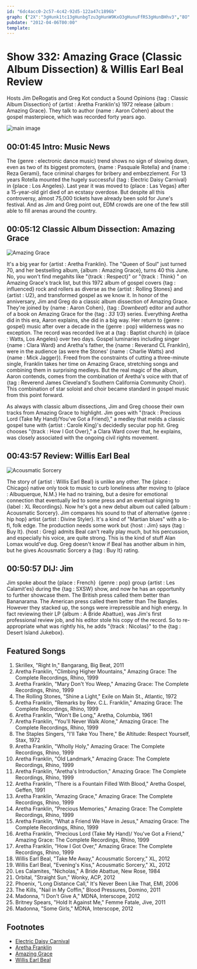 ```yaml
---
id: "6dc4acc0-2c57-4c42-92d5-122a47c1896b"
graph: {"2X":"3gHunk1tc13gHunbgTzu3gHunW9KxO3gHunuFfRS3gHunBHhv3","8O":"","219":"Mq3ljUeyAINnxogUeyAIMOJ5zUeyAI3TmBdUeyAIMq3ljvVERp97qipMq3lj3TmBdIf6aH97qipX6cfd97qipBHm1G","2CX":"9MGtln2Ask9MGtlhGR043Eq51hGR04FjmkRhGR04fde4whGR043Eq51fde4w3Eq51qYVo9"}
pubdate: "2012-04-06T00:00"
template: 
---
```






# Show 332: Amazing Grace (Classic Album Dissection) & Willis Earl Beal Review

Hosts Jim DeRogatis and Greg Kot conduct a Sound Opinions {tag : Classic Album Dissection} of {artist : Aretha Franklin's} 1972 release {album : Amazing Grace}. They talk to author {name : Aaron Cohen} about the gospel masterpiece, which was recorded forty years ago.

![main image](https://static.soundopinions.org/images/2012/aretha.jpg)



## 00:01:45 Intro: Music News

The {genre : electronic dance music} trend shows no sign of slowing down, even as two of its biggest promoters, {name : Pasquale Rotella} and {name : Reza Gerami}, face criminal charges for bribery and embezzlement. For 13 years Rotella mounted the hugely successful {tag : Electric Daisy Carnival} in {place : Los Angeles}. Last year it was moved to {place : Las Vegas} after a 15-year-old girl died of an ecstasy overdose. But despite all this controversy, almost 75,000 tickets have already been sold for June's festival. And as Jim and Greg point out, EDM crowds are one of the few still able to fill arenas around the country.



## 00:05:12 Classic Album Dissection: Amazing Grace

![Amazing Grace](https://static.soundopinions.org/assets/332/8O0.jpg)

It's a big year for {artist : Aretha Franklin}. The "Queen of Soul" just turned 70, and her bestselling album, {album : Amazing Grace}, turns 40 this June. No, you won't find megahits like "{track : Respect}" or "{track : Think} " on Amazing Grace's track list, but this 1972 album of gospel covers {tag : influenced} rock and rollers as diverse as the {artist : Rolling Stones} and {artist : U2}, and transformed gospel as we know it. In honor of the anniversary, Jim and Greg do a classic album dissection of Amazing Grace. They're joined by {name : Aaron Cohen}, {tag : *Downbeat*} editor and author of a book on Amazing Grace for the {tag : *33 1/3*} series. Everything Aretha did in this era, Aaron explains, she did in a big way. Her return to {genre : gospel} music after over a decade in the {genre : pop} wilderness was no exception. The record was recorded live at a {tag : Baptist church} in {place : Watts, Los Angeles} over two days. Gospel luminaries including singer {name : Clara Ward} and Aretha's father, the {name : Reverand CL Franklin}, were in the audience (as were the Stones' {name : Charlie Watts} and {name : Mick Jagger}). Freed from the constraints of cutting a three-minute single, Franklin takes her time on Amazing Grace, stretching songs and combining them in surprising medleys. But the real magic of the album, Aaron contends, comes from the combination of Aretha's voice with that of {tag : Reverend James Cleveland's Southern California Community Choir}. This combination of star soloist and choir became standard in gospel music from this point forward.

As always with classic album dissections, Jim and Greg choose their own tracks from Amazing Grace to highlight. Jim goes with "{track : Precious Lord (Take My Hand)/You've Got a Friend}," a medley that melds a classic gospel tune with {artist : Carole King}'s decidedly secular pop hit. Greg chooses "{track : How I Got Over}," a Clara Ward cover that, he explains, was closely associated with the ongoing civil rights movement.



## 00:43:57 Review: Willis Earl Beal

![Acousmatic Sorcery](https://static.soundopinions.org/assets/332/2190.jpg)

The story of {artist : Willis Earl Beal} is unlike any other. The {place : Chicago} native only took to music to curb loneliness after moving to {place : Albuquerque, N.M.} He had no training, but a desire for emotional connection that eventually led to some press and an eventual signing to {label : XL Recordings}. Now he's got a new debut album out called {album : Acousmatic Sorcery}. Jim compares his sound to that of alternative {genre : hip hop} artist {artist : Divine Styler}. It's a kind of "Martian blues" with a lo-fi, folk edge. The production needs some work but {host : Jim} says {tag : Buy It}. {host : Greg} admits Beal can't really play much, but his percussion, and especially his voice, are quite strong. This is the kind of stuff Alan Lomax would've dug. Greg doesn't know if Beal has another album in him, but he gives Acousmatic Sorcery a {tag : Buy It} rating.



## 00:50:57 DIJ: Jim

Jim spoke about the {place : French}  {genre : pop} group {artist : Les Calamit'es} during the {tag : SXSW} show, and now he has an opportunity to further showcase them. The British press called them better than Bananarama. The American press called them better than The Bangles. However they stacked up, the songs were irrepressible and high energy. In fact reviewing their LP {album : A Bride Abattue}, was Jim's first professional review job, and his editor stole his copy of the record. So to re-appropriate what was rightly his, he adds "{track : Nicolas}" to the {tag : Desert Island Jukebox}.



## Featured Songs

1. Skrillex, "Right In," Bangarang, Big Beat, 2011
2. Aretha Franklin, "Climbing Higher Mountains," Amazing Grace: The Complete Recordings, Rhino, 1999
3. Aretha Franklin, "Mary Don't You Weep," Amazing Grace: The Complete Recordings, Rhino, 1999
4. The Rolling Stones, "Shine a Light," Exile on Main St., Atlantic, 1972
5. Aretha Franklin, "Remarks by Rev. C.L. Franklin," Amazing Grace: The Complete Recordings, Rhino, 1999
6. Aretha Franklin, "Won't Be Long," Aretha, Columbia, 1961
7. Aretha Franklin, "You'll Never Walk Alone," Amazing Grace: The Complete Recordings, Rhino, 1999
8. The Staples Singers, "I'll Take You There," Be Altitude: Respect Yourself, Stax, 1972
9. Aretha Franklin, "Wholly Holy," Amazing Grace: The Complete Recordings, Rhino, 1999
10. Aretha Franklin, "Old Landmark," Amazing Grace: The Complete Recordings, Rhino, 1999
11. Aretha Franklin, "Aretha's Introduction," Amazing Grace: The Complete Recordings, Rhino, 1999
12. Aretha Franklin, "There is a Fountain Filled With Blood," Aretha Gospel, Geffen, 1991
13. Aretha Franklin, "Amazing Grace," Amazing Grace: The Complete Recordings, Rhino, 1999
14. Aretha Franklin, "Precious Memories," Amazing Grace: The Complete Recordings, Rhino, 1999
15. Aretha Franklin, "What a Friend We Have in Jesus," Amazing Grace: The Complete Recordings, Rhino, 1999
16. Aretha Franklin, "Precious Lord (Take My Hand)/ You've Got a Friend," Amazing Grace: The Complete Recordings, Rhino, 1999
17. Aretha Franklin, "How I Got Over," Amazing Grace: The Complete Recordings, Rhino, 1999
18. Willis Earl Beal, "Take Me Away," Acousmatic Sorcery," XL, 2012
19. Willis Earl Beal, "Evening's Kiss," Acousmatic Sorcery," XL, 2012
20. Les Calamites, "Nicholas," A Bride Abattue, New Rose, 1984
21. Orbital, "Straight Sun," Wonky, ACP, 2012
22. Phoenix, "Long Distance Call," It's Never Been Like That, EMI, 2006
23. The Kills, "Nail in My Coffin," Blood Pressures, Domino, 2011
24. Madonna, "I Don't Give A," MDNA, Interscope, 2012
25. Britney Spears, "Hold It Against Me," Femme Fatale, Jive, 2011
26. Madonna, "Some Girls," MDNA, Interscope, 2012



## Footnotes

- [Electric Daisy Carnival](http://www.electricdaisycarnival.com/)
- [Aretha Franklin](http://www.arethafranklin.net/us/home)
- [Amazing Grace](http://allmusic.com/album/amazing-grace-r7736)
- [Willis Earl Beal](http://www.willisearlbeal.com/)